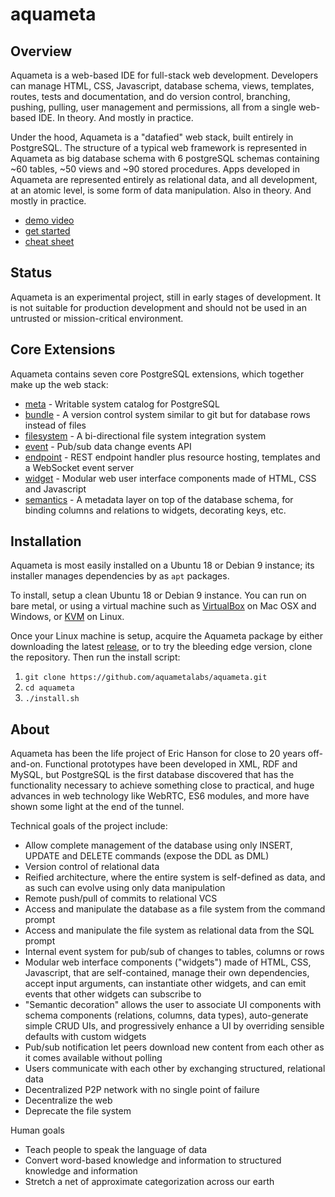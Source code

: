 aquameta
========

Overview
--------
Aquameta is a web-based IDE for full-stack web development.  Developers can manage HTML, CSS, Javascript, database schema, views, templates, routes, tests and documentation, and do version control, branching, pushing, pulling, user management and permissions, all from a single web-based IDE.  In theory.  And mostly in practice.

Under the hood, Aquameta is a "datafied" web stack, built entirely in PostgreSQL.  The structure of a typical web framework is represented in Aquameta as big database schema with 6 postgreSQL schemas containing ~60 tables, ~50 views and ~90 stored procedures.  Apps developed in Aquameta are represented entirely as relational data, and all development, at an atomic level, is some form of data manipulation.  Also in theory.  And mostly in practice.

<!--
* [introduction](http://blog.aquameta.com/introducing-aquameta/)
* [blog](http://blog.aquameta.com/) / [twitter](http://twitter.com/aquameta) / [youtube](https://www.youtube.com/user/bigcountry503/videos) / [twitch](http://twitch.tv/aquameta)
-->

* [demo video](https://www.youtube.com/watch?v=ZOpj8lvNJtg)
* [get started](docs/quickstart.md)
* [cheat sheet](docs/cheatsheet.md)


Status
------
Aquameta is an experimental project, still in early stages of development.  It is not suitable for production development and should not be used in an untrusted or mission-critical environment.


Core Extensions
---------------
Aquameta contains seven core PostgreSQL extensions, which together make up the web stack:

- [meta](https://github.com/aquametalabs/meta) - Writable system catalog for PostgreSQL
- [bundle](src/pg-extension/bundle) - A version control system similar to git but for database rows instead of files
- [filesystem](src/pg-extension/filesystem) - A bi-directional file system integration system
- [event](src/pg-extension/event) - Pub/sub data change events API
- [endpoint](src/pg-extension/endpoint) - REST endpoint handler plus resource hosting, templates and a WebSocket event server
- [widget](src/pg-extension/widget) - Modular web user interface components made of HTML, CSS and Javascript
- [semantics](src/pg-extension/semantics) - A metadata layer on top of the database schema, for binding columns and relations to widgets, decorating keys, etc.


Installation
------------
Aquameta is most easily installed on a Ubuntu 18 or Debian 9 instance; its installer manages dependencies by as `apt` packages.

To install, setup a clean Ubuntu 18 or Debian 9 instance.  You can run on bare metal, or using a virtual machine such as [VirtualBox](https://linuxhint.com/install_ubuntu_18-04_virtualbox/) on Mac OSX and Windows, or [KVM](https://linuxconfig.org/install-and-set-up-kvm-on-ubuntu-18-04-bionic-beaver-linux) on Linux.

Once your Linux machine is setup, acquire the Aquameta package by either downloading the latest [release](https://github.com/aquametalabs/aquameta/releases), or to try the bleeding edge version, clone the repository.  Then run the install script:

1. `git clone https://github.com/aquametalabs/aquameta.git`
2. `cd aquameta`
3. `./install.sh`


About
-----
Aquameta has been the life project of Eric Hanson for close to 20 years off-and-on.  Functional prototypes have been developed in XML, RDF and MySQL, but PostgreSQL is the first database discovered that has the functionality necessary to achieve something close to practical, and huge advances in web technology like WebRTC, ES6 modules, and more have shown some light at the end of the tunnel.

Technical goals of the project include:
- Allow complete management of the database using only INSERT, UPDATE and DELETE commands (expose the DDL as DML)
- Version control of relational data
- Reified architecture, where the entire system is self-defined as data, and as such can evolve using only data manipulation
- Remote push/pull of commits to relational VCS
- Access and manipulate the database as a file system from the command prompt
- Access and manipulate the file system as relational data from the SQL prompt
- Internal event system for pub/sub of changes to tables, columns or rows
- Modular web interface components ("widgets") made of HTML, CSS, Javascript, that are self-contained, manage their own dependencies, accept input arguments, can instantiate other widgets, and can emit events that other widgets can subscribe to
- "Semantic decoration" allows the user to associate UI components with schema components (relations, columns, data types), auto-generate simple CRUD UIs, and progressively enhance a UI by overriding sensible defaults with custom widgets
- Pub/sub notification let peers download new content from each other as it comes available without polling
- Users communicate with each other by exchanging structured, relational data
- Decentralized P2P network with no single point of failure
- Decentralize the web
- Deprecate the file system

Human goals
- Teach people to speak the language of data
- Convert word-based knowledge and information to structured knowledge and information
- Stretch a net of approximate categorization across our earth
